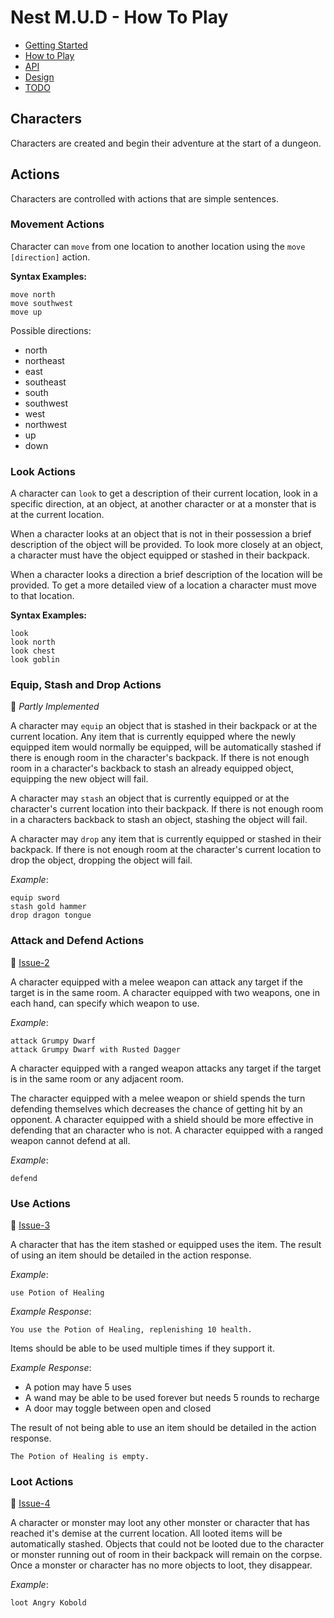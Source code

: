 # Nest M.U.D - How To Play

- [Getting Started](README.md)
- [How to Play](README-HOWTOPLAY.md)
- [API](README-API.md)
- [Design](README-DESIGN.md)
- [TODO](README-TODO.md)

## Characters

Characters are created and begin their adventure at the start of a dungeon.

## Actions

Characters are controlled with actions that are simple sentences.

### Movement Actions

Character can `move` from one location to another location using the `move [direction]` action.

**Syntax Examples:**

```text
move north
move southwest
move up
```

Possible directions:

- north
- northeast
- east
- southeast
- south
- southwest
- west
- northwest
- up
- down

### Look Actions

A character can `look` to get a description of their current location, look in a specific direction, at an object, at another character or at a monster that is at the current location.

When a character looks at an object that is not in their possession a brief description of the object will be provided. To look more closely at an object, a character must have the object equipped or stashed in their backpack.

When a character looks a direction a brief description of the location will be provided. To get a more detailed view of a location a character must move to that location.

**Syntax Examples:**

```text
look
look north
look chest
look goblin
```

### Equip, Stash and Drop Actions

📝 _Partly Implemented_

A character may `equip` an object that is stashed in their backpack or at the current location. Any item that is currently equipped where the newly equipped item would normally be equipped, will be automatically stashed if there is enough room in the character's backpack. If there is not enough room in a character's backback to stash an already equipped object, equipping the new object will fail.

A character may `stash` an object that is currently equipped or at the character's current location into their backpack. If there is not enough room in a characters backback to stash an object, stashing the object will fail.

A character may `drop` any item that is currently equipped or stashed in their backpack. If there is not enough room at the character's current location to drop the object, dropping the object will fail.

_Example_:

```text
equip sword
stash gold hammer
drop dragon tongue
```

### Attack and Defend Actions

📝 [Issue-2](https://gitlab.com/alienspaces/go-mud/-/issues/3)

A character equipped with a melee weapon can attack any target if the target is in the same room. A character equipped with two weapons, one in each hand, can specify which weapon to use.

_Example_:

```text
attack Grumpy Dwarf
attack Grumpy Dwarf with Rusted Dagger
```

A character equipped with a ranged weapon attacks any target if the target is in the same room or any adjacent room.

The character equipped with a melee weapon or shield spends the turn defending themselves which decreases the chance of getting hit by an opponent. A character equipped with a shield should be more effective in defending that an character who is not. A character equipped with a ranged weapon cannot defend at all.

_Example_:

```text
defend
```

### Use Actions

📝 [Issue-3](https://gitlab.com/alienspaces/go-mud/-/issues/3)

A character that has the item stashed or equipped uses the item. The result of using an item should be detailed in the action response. 

_Example_:

```text
use Potion of Healing
```

_Example Response_:

`You use the Potion of Healing, replenishing 10 health.`

Items should be able to be used multiple times if they support it.

_Example Response_:

- A potion may have 5 uses
- A wand may be able to be used forever but needs 5 rounds to recharge
- A door may toggle between open and closed

The result of not being able to use an item should be detailed in the action response.

`The Potion of Healing is empty.`

### Loot Actions

📝 [Issue-4](https://gitlab.com/alienspaces/go-mud/-/issues/4)

A character or monster may loot any other monster or character that has reached it's demise at the current location. All looted items will be automatically stashed. Objects that could not be looted due to the character or monster running out of room in their backpack will remain on the corpse. Once a monster or character has no more objects to loot, they disappear.

_Example_:

```text
loot Angry Kobold
```
